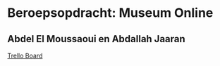# Beroepsopdracht: Museum Online

## Abdel El Moussaoui en Abdallah Jaaran

 [Trello Board](https://trello.com/b/uywsOKyb/museum-website)
